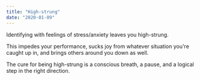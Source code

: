 ```yaml
---
title: "High-strung"
date: "2020-01-09"
---
```


Identifying with feelings of stress/anxiety
leaves you high-strung.

This impedes your performance, sucks joy from
whatever situation you're caught up in, and brings
others around you down as well.

The cure for being high-strung is a conscious breath, 
a pause, and a logical step in the right direction.

